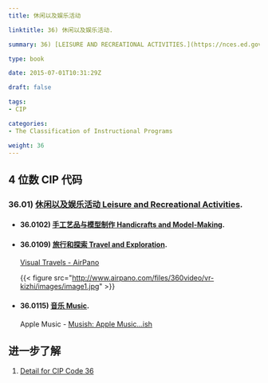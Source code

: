 ```yaml
---
title: 休闲以及娱乐活动

linktitle: 36) 休闲以及娱乐活动.

summary: 36) [LEISURE AND RECREATIONAL ACTIVITIES.](https://nces.ed.gov/ipeds/cipcode/cipdetail.aspx?y=56&cip=36).

type: book

date: 2015-07-01T10:31:29Z

draft: false

tags:
- CIP

categories:
- The Classification of Instructional Programs

weight: 36
---
```


## 4 位数 CIP 代码

### 36.01) [休闲以及娱乐活动 Leisure and Recreational Activities](https://nces.ed.gov/ipeds/cipcode/cipdetail.aspx?y=56&cip=36.01).

- #### 36.0102) [手工艺品与模型制作 Handicrafts and Model-Making](https://nces.ed.gov/ipeds/cipcode/cipdetail.aspx?y=56&cip=36.0102).
- #### 36.0109) [旅行和探索 Travel and Exploration](https://nces.ed.gov/ipeds/cipcode/cipdetail.aspx?y=56&cip=36.0109).

    [Visual Travels - AirPano](http://www.airpano.com/)
        
    {{< figure src="http://www.airpano.com/files/360video/vr-kizhi/images/image1.jpg" >}}

- #### 36.0115) [音乐 Music](https://nces.ed.gov/ipeds/cipcode/cipdetail.aspx?y=56&cip=36.0115).

    Apple Music - [Musish: Apple Music...ish](https://github.com/Musish/Musish)

## 进一步了解

1. [Detail for CIP Code 36](https://nces.ed.gov/ipeds/cipcode/cipdetail.aspx?y=56&cip=36)